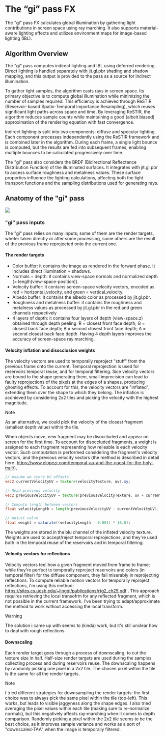 # The “gi” pass FX

The "gi" pass FX calculates global illumination by gathering light contributions in screen space using ray marching. It also supports material-aware lighting effects and utilizes environment maps for image-based lighting (IBL).

## Algorithm Overview

The "gi" pass computes indirect lighting and IBL using deferred rendering. Direct lighting is handled separately with jit.gl.pbr shading and shadow mapping, and this output is provided to the pass as a source for indirect illumination.

To gather light samples, the algorithm casts rays in screen space. Its primary objective is to compute global illumination while minimizing the number of samples required. This efficiency is achieved through ReSTIR (Reservoir-based Spatio-Temporal Importance Resampling), which reuses significant light paths across space and time. By leveraging ReSTIR, the algorithm reduces sample counts while maintaining a good (albeit biased) approximation of the rendering equation with fast convergence.

Indirect lighting is split into two components: diffuse and specular lighting. Each component processes independently using the ReSTIR framework and is combined later in the algorithm. During each frame, a single light bounce is computed, but the results are fed into subsequent frames, enabling multiple bounces to be calculated progressively over time.

The "gi" pass also considers the BRDF (Bidirectional Reflectance Distribution Function) of the illuminated surfaces. It integrates with jit.gl.pbr to access surface roughness and metalness values. These surface properties influence the lighting calculations, affecting both the light transport functions and the sampling distributions used for generating rays.

## Anatomy of the "gi" pass

![](./images/algorithm-scheme.png)

### "gi" pass inputs

The "gi" pass relies on many inputs; some of them are the render targets, wheter taken directly or after some processing, some others are the result of the previous frame reprojected onto the current one.

#### The render targets

- Color buffer: it contains the image as rendered in the forward phase. It includes direct illumination + shadows.
- Normals + depth: it contains view-space normals and normalized depth (= length(view-space-position)).
- Velocity buffer: it contains screen-space velocity vectors, encoded as red = horizontal_velocity, and green = vertical_velocity.
- Albedo buffer: it contains the albedo color as processed by jit.gl.pbr.
- Roughness and metalness buffer: it contains the roughness and metalness values as processed by jit.gl.pbr in the red and green channels respectively
- 4 layers of depth: it contains four layers of depth (view-space.z) obtained through depth peeling. R = closest front face depth; G = closest back face depth; B = second closest front face depth; A = second closest back face depth. Having 4 depth layers improves the accuracy of screen-space ray marching.

#### Velocity inflation and disocclusion weights

The velocity vectors are used to temporally reproject "stuff" from the previous frame onto the current. Temporal reprojection is used for reservoirs temporal reuse, and for temporal filtering. Sice velocity vectors are bound to the shape generating them, small imprecision can lead to faulty reprojections of the pixels at the edges of a shapes, producing ghosting effects. To account for this, the velocity vectors are "inflated", extending them over the shape to which they belong. The inflation is acchieved by considering 2x2 tiles and picking the velocity with the highest magnitude.

>[!NOTE]
> As an alternative, we could pick the velocity of the closest fragment (smallest depth value) within the tile.

When objects move, new fragment may be disoccluded and appear on screen for the first time. To account for disoccluded fragments, a weight is assigned to each fragment representing how relieable is each velocity vector. Such computation is performed considering the fragment's velocity vectors, and the previous velocity vectors (the method is described in detail here: https://www.elopezr.com/temporal-aa-and-the-quest-for-the-holy-trail/).

```glsl
// Assume we store UV offsets
vec2 currentVelocityUV = texture(velocityTexture, uv).xy;
 
// Read previous velocity
vec2 previousVelocityUV = texture(previousVelocityTexture, uv + currentVelocityUV).xy;
 
// Compute length between vectors
float velocityLength = length(previousVelocityUV - currentVelocityUV);
 
// Adjust value
float weight = saturate((velocityLength - 0.001) * 10.0);
```

The weights are stored in the blu channel of the inflated velocity texture.
Weights are used to accept/reject temporal reprojections, and they're used both in the temporal reuse of the reservoirs and in temporal filtering.

#### Velocity vectors for reflections

Velocity vectors teel how a given fragment moved from frame to frame; while they're perfect to temporally reproject reservoirs and colors (in temporal filter) for the diffuse component, they fail miserably in reprojecting reflections. To compute reliable motion vectors for temporally reproject reflections, i'm using this method: https://sites.cs.ucsb.edu/~lingqi/publications/rtg2_ch25.pdf .
This approach requires retrieving the local transofrm for any reflected fragment, which is not possible in the current framework. I've been trying to adapt/approximate the method to work without accessing the local transform.

>[!WARNING]
> The solution i came up with seems to (kinda) work, but it's still unclear how to deal with rough reflections.


#### Downscaling

Each render target goes through a process of downscaling, to cut the texture size in half. Half-size render targets are used during the samples collecting process and during reservoirs reuse. The downscaling happens by randomly picking one pixel in a 2x2 tile. The chosen pixel within the tile is the same for all the render targets. 

>[!NOTE]
> I tried different strategies for downsampling the render targets: the first choice was to always pick the same pixel within the tile (top-left). This works, but leads to visible jaggyness along the shape edges. I also tried averaging the pixel values within each tile (making sure to re-normalize normals), but this negatively affects ray-marching when it comes to depth comparison. Randomly picking a pixel within the 2x2 tile seems to be the best choice, as it improves sample variance and works as a sort of "downscaled-TAA" when the image is temporally filtered.
